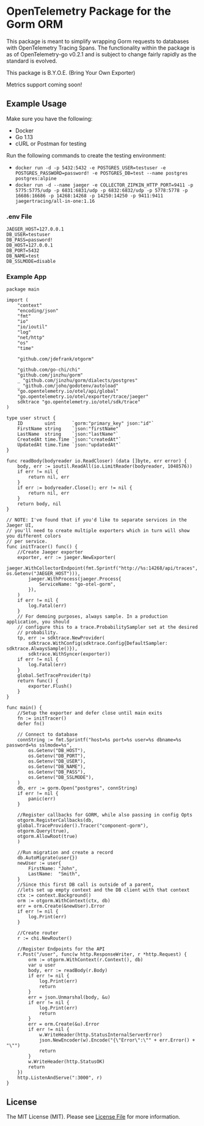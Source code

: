 # OpenTelemetry Package for the Gorm ORM #

This package is meant to simplify wrapping Gorm requests to databases with OpenTelemetry Tracing Spans. The functionality within the package is as of OpenTelemetry-go v0.2.1 and is subject to change fairly rapidly as the standard is evolved.

This package is B.Y.O.E. (Bring Your Own Exporter)

Metrics support coming soon!

## Example Usage ##

Make sure you have the following:
- Docker
- Go 1.13
- cURL or Postman for testing

Run the following commands to create the testing environment:
- `docker run -d -p 5432:5432 -e POSTGRES_USER=testuser -e POSTGRES_PASSWORD=password! -e POSTGRES_DB=test --name postgres postgres:alpine`
- `docker run -d --name jaeger -e COLLECTOR_ZIPKIN_HTTP_PORT=9411 -p 5775:5775/udp -p 6831:6831/udp -p 6832:6832/udp -p 5778:5778 -p 16686:16686 -p 14268:14268 -p 14250:14250 -p 9411:9411 jaegertracing/all-in-one:1.16`

### .env File ###

```
JAEGER_HOST=127.0.0.1
DB_USER=testuser
DB_PASS=password!
DB_HOST=127.0.0.1
DB_PORT=5432
DB_NAME=test
DB_SSLMODE=disable
```

### Example App ###

```golang
package main

import (
	"context"
	"encoding/json"
	"fmt"
	"io"
	"io/ioutil"
	"log"
	"net/http"
	"os"
	"time"

	"github.com/jdefrank/otgorm"

	"github.com/go-chi/chi"
	"github.com/jinzhu/gorm"
	_ "github.com/jinzhu/gorm/dialects/postgres"
	_ "github.com/joho/godotenv/autoload"
	"go.opentelemetry.io/otel/api/global"
	"go.opentelemetry.io/otel/exporter/trace/jaeger"
	sdktrace "go.opentelemetry.io/otel/sdk/trace"
)

type user struct {
	ID        uint      `gorm:"primary_key" json:"id"`
	FirstName string    `json:"firstName"`
	LastName  string    `json:"lastName"`
	CreatedAt time.Time `json:"createdAt"`
	UpdatedAt time.Time `json:"updatedAt"`
}

func readBody(bodyreader io.ReadCloser) (data []byte, err error) {
	body, err := ioutil.ReadAll(io.LimitReader(bodyreader, 1048576))
	if err != nil {
		return nil, err
	}
	if err := bodyreader.Close(); err != nil {
		return nil, err
	}
	return body, nil
}

// NOTE: I've found that if you'd like to separate services in the Jaeger UI,
// you'll need to create multiple exporters which in turn will show you different colors
// per service.
func initTracer() func() {
	//Create Jaeger exporter
	exporter, err := jaeger.NewExporter(
		jaeger.WithCollectorEndpoint(fmt.Sprintf("http://%s:14268/api/traces", os.Getenv("JAEGER_HOST"))),
		jaeger.WithProcess(jaeger.Process{
			ServiceName: "go-otel-gorm",
		}),
	)
	if err != nil {
		log.Fatal(err)
	}
	// For demoing purposes, always sample. In a production application, you should
	// configure this to a trace.ProbabilitySampler set at the desired
	// probability.
	tp, err := sdktrace.NewProvider(
		sdktrace.WithConfig(sdktrace.Config{DefaultSampler: sdktrace.AlwaysSample()}),
		sdktrace.WithSyncer(exporter))
	if err != nil {
		log.Fatal(err)
	}
	global.SetTraceProvider(tp)
	return func() {
		exporter.Flush()
	}
}

func main() {
	//Setup the exporter and defer close until main exits
	fn := initTracer()
	defer fn()

	// Connect to database
	connString := fmt.Sprintf("host=%s port=%s user=%s dbname=%s password=%s sslmode=%s",
		os.Getenv("DB_HOST"),
		os.Getenv("DB_PORT"),
		os.Getenv("DB_USER"),
		os.Getenv("DB_NAME"),
		os.Getenv("DB_PASS"),
		os.Getenv("DB_SSLMODE"),
	)
	db, err := gorm.Open("postgres", connString)
	if err != nil {
		panic(err)
	}

	//Register callbacks for GORM, while also passing in config Opts
	otgorm.RegisterCallbacks(db, 
	global.TraceProvider().Tracer("component-gorm"), 
	otgorm.Query(true), 
	otgorm.AllowRoot(true)
	)

	//Run migration and create a record
	db.AutoMigrate(user{})
	newUser := user{
		FirstName: "John",
		LastName:  "Smith",
	}
	//Since this first DB call is outside of a parent,
	//lets set up empty context and the DB client with that context
	ctx := context.Background()
	orm := otgorm.WithContext(ctx, db)
	err = orm.Create(&newUser).Error
	if err != nil {
		log.Print(err)
	}

	//Create router
	r := chi.NewRouter()

	//Register Endpoints for the API
	r.Post("/user", func(w http.ResponseWriter, r *http.Request) {
		orm := otgorm.WithContext(r.Context(), db)
		var u user
		body, err := readBody(r.Body)
		if err != nil {
			log.Print(err)
			return
		}
		err = json.Unmarshal(body, &u)
		if err != nil {
			log.Print(err)
			return
		}
		err = orm.Create(&u).Error
		if err != nil {
			w.WriteHeader(http.StatusInternalServerError)
			json.NewEncoder(w).Encode("{\"Error\":\"" + err.Error() + "\"")
			return
		}
		w.WriteHeader(http.StatusOK)
		return
	})
	http.ListenAndServe(":3000", r)
}
```

## License ##
The MIT License (MIT). Please see [License File](LICENSE) for more information.
